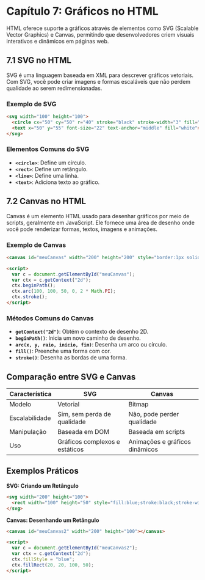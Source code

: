 
# Capítulo 7: Gráficos no HTML

HTML oferece suporte a gráficos através de elementos como SVG (Scalable Vector Graphics) e Canvas, permitindo que desenvolvedores criem visuais interativos e dinâmicos em páginas web.

## 7.1 SVG no HTML

SVG é uma linguagem baseada em XML para descrever gráficos vetoriais. Com SVG, você pode criar imagens e formas escaláveis que não perdem qualidade ao serem redimensionadas.

### Exemplo de SVG

```html
<svg width="100" height="100">
  <circle cx="50" cy="50" r="40" stroke="black" stroke-width="3" fill="red" />
  <text x="50" y="55" font-size="22" text-anchor="middle" fill="white">SVG</text>
</svg>
```

### Elementos Comuns do SVG

- **`<circle>`**: Define um círculo.
- **`<rect>`**: Define um retângulo.
- **`<line>`**: Define uma linha.
- **`<text>`**: Adiciona texto ao gráfico.

## 7.2 Canvas no HTML

Canvas é um elemento HTML usado para desenhar gráficos por meio de scripts, geralmente em JavaScript. Ele fornece uma área de desenho onde você pode renderizar formas, textos, imagens e animações.

### Exemplo de Canvas

```html
<canvas id="meuCanvas" width="200" height="200" style="border:1px solid #000000;"></canvas>

<script>
  var c = document.getElementById("meuCanvas");
  var ctx = c.getContext("2d");
  ctx.beginPath();
  ctx.arc(100, 100, 50, 0, 2 * Math.PI);
  ctx.stroke();
</script>
```

### Métodos Comuns do Canvas

- **`getContext("2d")`**: Obtém o contexto de desenho 2D.
- **`beginPath()`**: Inicia um novo caminho de desenho.
- **`arc(x, y, raio, início, fim)`**: Desenha um arco ou círculo.
- **`fill()`**: Preenche uma forma com cor.
- **`stroke()`**: Desenha as bordas de uma forma.

## Comparação entre SVG e Canvas

| Característica | SVG | Canvas |
|----------------|-----|--------|
| Modelo         | Vetorial | Bitmap |
| Escalabilidade | Sim, sem perda de qualidade | Não, pode perder qualidade |
| Manipulação    | Baseada em DOM | Baseada em scripts |
| Uso            | Gráficos complexos e estáticos | Animações e gráficos dinâmicos |

## Exemplos Práticos

**SVG: Criando um Retângulo**

```html
<svg width="200" height="100">
  <rect width="100" height="50" style="fill:blue;stroke:black;stroke-width:2;" />
</svg>
```

**Canvas: Desenhando um Retângulo**

```html
<canvas id="meuCanvas2" width="200" height="100"></canvas>

<script>
  var c = document.getElementById("meuCanvas2");
  var ctx = c.getContext("2d");
  ctx.fillStyle = "blue";
  ctx.fillRect(20, 20, 100, 50);
</script>
```
